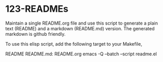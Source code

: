 # 123-READMEs

Maintain a single README.org file and use this script to generate a
plain text (README) and a markdown (README.md) version. The generated
markdown is github friendly.

To use this elisp script, add the following target to your Makefile,

README README.md: README.org
       emacs -Q &#x2013;batch &#x2013;script readme.el

